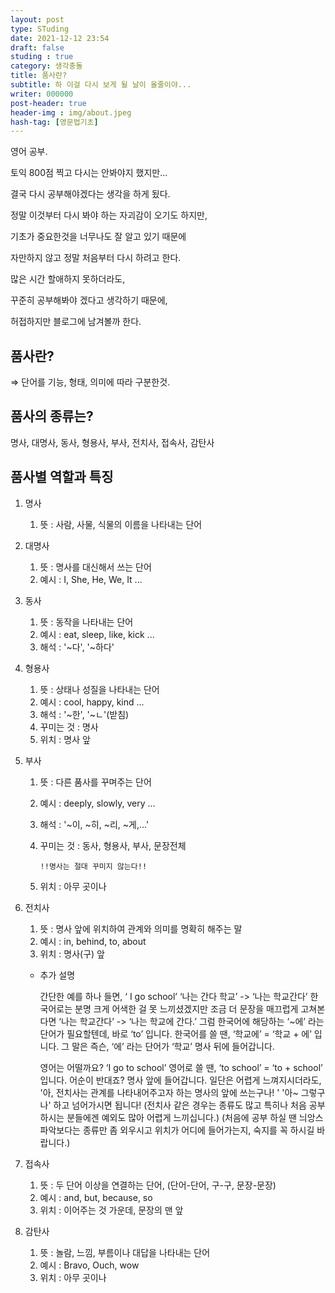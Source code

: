 ```yaml
---
layout: post
type: STuding
date: 2021-12-12 23:54
draft: false
studing : true
category: 생각충돌
title: 품사란?
subtitle: 하 이걸 다시 보게 될 날이 올줄이야...
writer: 000000
post-header: true
header-img : img/about.jpeg
hash-tag: [영문법기초]
---
```




영어 공부.

토익 800점 찍고 다시는 안봐야지 했지만...

결국 다시 공부해야겠다는 생각을 하게 됬다.

정말 이것부터 다시 봐야 하는 자괴감이 오기도 하지만,

기초가 중요한것을 너무나도 잘 알고 있기 때문에

자만하지 않고 정말 처음부터 다시 하려고 한다.

많은 시간 할애하지 못하더라도,

꾸준히 공부해봐야 겠다고 생각하기 때문에,

허접하지만 블로그에 남겨볼까 한다.



## 품사란?

⇒ 단어를 기능, 형태, 의미에 따라 구분한것.

## 품사의 종류는?

명사, 대명사, 동사, 형용사, 부사, 전치사, 접속사, 감탄사

## 품사별 역할과 특징

1. 명사

   1. 뜻 : 사람, 사물, 식물의 이름을 나타내는 단어

2. 대명사

   1. 뜻 : 명사를 대신해서 쓰는 단어
   2. 예시 : I, She, He, We, It ...

3. 동사

   1. 뜻 : 동작을 나타내는 단어
   2. 예시 : eat, sleep, like, kick ...
   3. 해석 : '~다', '~하다'

4. 형용사

   1. 뜻 : 상태나 성질을 나타내는 단어
   2. 예시 : cool, happy, kind ...
   3. 해석 : '~한', '~ㄴ'(받침)
   4. 꾸미는 것 : 명사
   5. 위치 : 명사 앞

5. 부사

   1. 뜻 : 다른 품사를 꾸며주는 단어

   2. 예시 : deeply, slowly, very ...

   3. 해석 : '~이, ~히, ~리, ~게,...'

   4. 꾸미는 것 : 동사, 형용사, 부사, 문장전체

      `!!명사는 절대 꾸미지 않는다!!`

   5. 위치 : 아무 곳이나

6. 전치사

   1. 뜻 : 명사 앞에 위치하여 관계와 의미를 명확히 해주는 말
   2. 예시 : in, behind, to, about
   3. 위치 : 명사(구) 앞

   - 추가 설명

     간단한 예를 하나 들면, ‘ I go school’ ‘나는 간다 학교’ -> ‘나는 학교간다’ 한국어로는 분명 크게 어색한 걸 못 느끼셨겠지만 조금 더 문장을 매끄럽게 고쳐본다면 ‘나는 학교간다’ -> ‘나는 학교에 간다.’ 그럼 한국어에 해당하는 ‘~에’ 라는 단어가 필요할텐데, 바로 ‘to’ 입니다. 한국어를 쓸 땐, ‘학교에’ = ‘학교 + 에’ 입니다. 그 말은 즉슨, ‘에’ 라는 단어가 ‘학교’ 명사 뒤에 들어갑니다.

     영어는 어떨까요? ‘I go to school’ 영어로 쓸 땐, ‘to school’ = ‘to + school’ 입니다. 어순이 반대죠? 명사 앞에 들어갑니다. 일단은 어렵게 느껴지시더라도, '아, 전치사는 관계를 나타내어주고자 하는 명사의 앞에 쓰는구나! ' '아~ 그렇구나' 하고 넘어가시면 됩니다! (전치사 같은 경우는 종류도 많고 특히나 처음 공부하시는 분들에겐 예외도 많아 어렵게 느끼십니다.) (처음에 공부 하실 땐 늬앙스 파악보다는 종류만 좀 외우시고 위치가 어디에 들어가는지, 숙지를 꼭 하시길 바랍니다.)

7. 접속사

   1. 뜻 : 두 단어 이상을 연결하는 단어, (단어-단어, 구-구, 문장-문장)
   2. 예시 : and, but, because, so
   3. 위치 : 이어주는 것 가운데, 문장의 맨 앞

8. 감탄사

   1. 뜻 : 놀람, 느낌, 부름이나 대답을 나타내는 단어
   2. 예시 : Bravo, Ouch, wow
   3. 위치 : 아무 곳이나